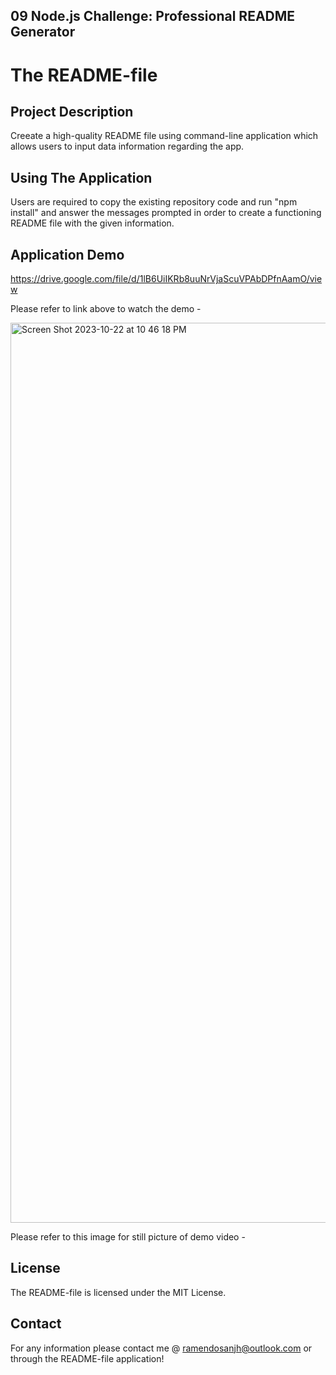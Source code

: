 ## 09 Node.js Challenge: Professional README Generator

# The README-file 

## Project Description

Creeate a high-quality README file using command-line application which allows users to input data information regarding the app.


## Using  The Application

Users are required to copy the existing repository code and run "npm install" and answer the messages prompted in order to create a functioning README file with the given information.

## Application Demo

https://drive.google.com/file/d/1lB6UiIKRb8uuNrVjaScuVPAbDPfnAamO/view

Please refer to link above to watch the demo -

<img width="1440" alt="Screen Shot 2023-10-22 at 10 46 18 PM" src="https://github.com/ramendosanjh/README-file/assets/134460692/22206795-1b0d-47a0-b991-bf70166ff5bc">

Please refer to this image for still picture of demo video - 

## License

The README-file is licensed under the MIT License.

## Contact

For any information please contact me @ ramendosanjh@outlook.com or through the README-file application! 


